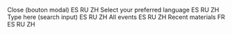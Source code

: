 Close (bouton modal)                          ES RU ZH
Select your preferred language                ES RU ZH
Type here (search input)                      ES RU ZH
All events                                    ES RU ZH
Recent materials                              FR ES RU ZH

